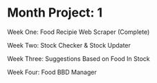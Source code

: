 # Month Project: 1

Week One: Food Recipie Web Scraper (Complete)

Week Two: Stock Checker & Stock Updater

Week Three: Suggestions Based on Food In Stock

Week Four: Food BBD Manager
